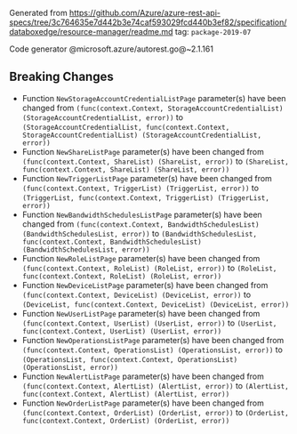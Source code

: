 Generated from https://github.com/Azure/azure-rest-api-specs/tree/3c764635e7d442b3e74caf593029fcd440b3ef82/specification/databoxedge/resource-manager/readme.md tag: `package-2019-07`

Code generator @microsoft.azure/autorest.go@~2.1.161

## Breaking Changes

- Function `NewStorageAccountCredentialListPage` parameter(s) have been changed from `(func(context.Context, StorageAccountCredentialList) (StorageAccountCredentialList, error))` to `(StorageAccountCredentialList, func(context.Context, StorageAccountCredentialList) (StorageAccountCredentialList, error))`
- Function `NewShareListPage` parameter(s) have been changed from `(func(context.Context, ShareList) (ShareList, error))` to `(ShareList, func(context.Context, ShareList) (ShareList, error))`
- Function `NewTriggerListPage` parameter(s) have been changed from `(func(context.Context, TriggerList) (TriggerList, error))` to `(TriggerList, func(context.Context, TriggerList) (TriggerList, error))`
- Function `NewBandwidthSchedulesListPage` parameter(s) have been changed from `(func(context.Context, BandwidthSchedulesList) (BandwidthSchedulesList, error))` to `(BandwidthSchedulesList, func(context.Context, BandwidthSchedulesList) (BandwidthSchedulesList, error))`
- Function `NewRoleListPage` parameter(s) have been changed from `(func(context.Context, RoleList) (RoleList, error))` to `(RoleList, func(context.Context, RoleList) (RoleList, error))`
- Function `NewDeviceListPage` parameter(s) have been changed from `(func(context.Context, DeviceList) (DeviceList, error))` to `(DeviceList, func(context.Context, DeviceList) (DeviceList, error))`
- Function `NewUserListPage` parameter(s) have been changed from `(func(context.Context, UserList) (UserList, error))` to `(UserList, func(context.Context, UserList) (UserList, error))`
- Function `NewOperationsListPage` parameter(s) have been changed from `(func(context.Context, OperationsList) (OperationsList, error))` to `(OperationsList, func(context.Context, OperationsList) (OperationsList, error))`
- Function `NewAlertListPage` parameter(s) have been changed from `(func(context.Context, AlertList) (AlertList, error))` to `(AlertList, func(context.Context, AlertList) (AlertList, error))`
- Function `NewOrderListPage` parameter(s) have been changed from `(func(context.Context, OrderList) (OrderList, error))` to `(OrderList, func(context.Context, OrderList) (OrderList, error))`
